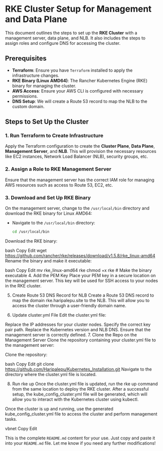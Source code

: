 # RKE Cluster Setup for Management and Data Plane

This document outlines the steps to set up the **RKE Cluster** with a management server, data plane, and NLB. It also includes the steps to assign roles and configure DNS for accessing the cluster.

## Prerequisites

- **Terraform**: Ensure you have `Terraform` installed to apply the infrastructure changes.
- **RKE Binary (Linux AMD64)**: The Rancher Kubernetes Engine (RKE) binary for managing the cluster.
- **AWS Access**: Ensure your AWS CLI is configured with necessary permissions.
- **DNS Setup**: We will create a Route 53 record to map the NLB to the custom domain.

## Steps to Set Up the Cluster

### 1. Run Terraform to Create Infrastructure

Apply the Terraform configuration to create the **Cluster Plane**, **Data Plane**, **Management Server**, and **NLB**. This will provision the necessary resources like EC2 instances, Network Load Balancer (NLB), security groups, etc.

### 2. Assign a Role to RKE Management Server

Ensure that the management server has the correct IAM role for managing AWS resources such as access to Route 53, EC2, etc.

### 3. Download and Set Up RKE Binary

On the management server, change to the `/usr/local/bin` directory and download the RKE binary for Linux AMD64:

- Navigate to the `/usr/local/bin` directory:
  
  ```bash
  cd /usr/local/bin
Download the RKE binary:

bash
Copy
Edit
wget https://github.com/rancher/rke/releases/download/v1.5.8/rke_linux-amd64
Rename the binary and make it executable:

bash
Copy
Edit
mv rke_linux-amd64 rke
chmod +x rke  # Make the binary executable
4. Add the PEM Key
Place your PEM key in a secure location on the management server. This key will be used for SSH access to your nodes in the RKE cluster.

5. Create Route 53 DNS Record for NLB
Create a Route 53 DNS record to map the domain rke.haripalepu.site to the NLB. This will allow you to access the cluster through a user-friendly domain name.

6. Update cluster.yml File
Edit the cluster.yml file:

Replace the IP addresses for your cluster nodes.
Specify the correct key pair path.
Replace the Kubernetes version and NLB DNS.
Ensure that the management server is correctly defined.
7. Clone the Repo on the Management Server
Clone the repository containing your cluster.yml file to the management server:

Clone the repository:

bash
Copy
Edit
git clone https://github.com/Haripalepu/Kubernetes_Installation.git
Navigate to the directory where the cluster.yml file is located.

8. Run rke up
Once the cluster.yml file is updated, run the rke up command from the same location to deploy the RKE cluster. After a successful setup, the kube_config_cluster.yml file will be generated, which will allow you to interact with the Kubernetes cluster using kubectl.

Once the cluster is up and running, use the generated kube_config_cluster.yml file to access the cluster and perform management tasks.

vbnet
Copy
Edit

This is the complete `README.md` content for your use. Just copy and paste it into your `README.md` file. Let me know if you need any further modifications!






